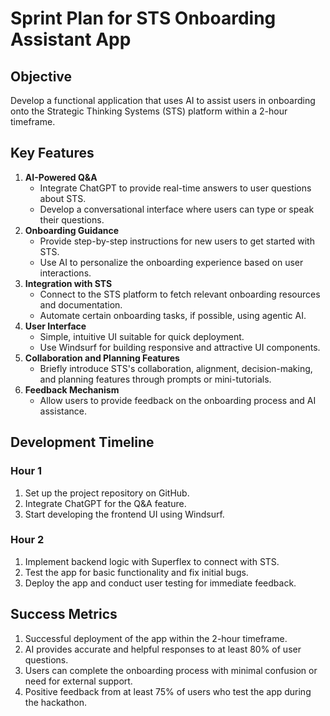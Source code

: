 # Sprint Plan for STS Onboarding Assistant App
## Objective
Develop a functional application that uses AI to assist users in onboarding onto the Strategic Thinking Systems (STS) platform within a 2-hour timeframe.

## Key Features
1. **AI-Powered Q&A**
	* Integrate ChatGPT to provide real-time answers to user questions about STS.
	* Develop a conversational interface where users can type or speak their questions.
2. **Onboarding Guidance**
	* Provide step-by-step instructions for new users to get started with STS.
	* Use AI to personalize the onboarding experience based on user interactions.
3. **Integration with STS**
	* Connect to the STS platform to fetch relevant onboarding resources and documentation.
	* Automate certain onboarding tasks, if possible, using agentic AI.
4. **User Interface**
	* Simple, intuitive UI suitable for quick deployment.
	* Use Windsurf for building responsive and attractive UI components.
5. **Collaboration and Planning Features**
	* Briefly introduce STS's collaboration, alignment, decision-making, and planning features through prompts or mini-tutorials.
6. **Feedback Mechanism**
	* Allow users to provide feedback on the onboarding process and AI assistance.

## Development Timeline
### Hour 1
1. Set up the project repository on GitHub.
2. Integrate ChatGPT for the Q&A feature.
3. Start developing the frontend UI using Windsurf.

### Hour 2
1. Implement backend logic with Superflex to connect with STS.
2. Test the app for basic functionality and fix initial bugs.
3. Deploy the app and conduct user testing for immediate feedback.

## Success Metrics
1. Successful deployment of the app within the 2-hour timeframe.
2. AI provides accurate and helpful responses to at least 80% of user questions.
3. Users can complete the onboarding process with minimal confusion or need for external support.
4. Positive feedback from at least 75% of users who test the app during the hackathon.